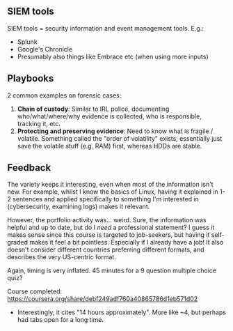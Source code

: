 ## SIEM tools

SIEM tools = security information and event management tools. E.g.:

- Splunk
- Google's Chronicle
- Presumably also things like Embrace etc (when using more inputs)

## Playbooks

2 common examples on forensic cases:

1. **Chain of custody**: Similar to IRL police, documenting who/what/where/why evidence is collected, who is responsible, tracking it, etc.
2. **Protecting and preserving evidence**: Need to know what is fragile / volatile. Something called the "order of volatility" exists, essentially just save the volatile stuff (e.g. RAM) first, whereas HDDs are stable.

## Feedback

The variety keeps it interesting, even when most of the information isn't new. For example, whilst I know the basics of Linux, having it explained in 1-2 sentences and applied specifically to something I'm interested in (cybersecurity, examining logs) makes it relevant.

However, the portfolio activity was... weird. Sure, the information was helpful and up to date, but do I _need_ a professional statement? I guess it makes sense since this course is targeted to job-seekers, but having it self-graded makes it feel a bit pointless. Especially if I already have a job! It also doesn't consider different countries preferring different formats, and describes the very US-centric format.

Again, timing is very inflated. 45 minutes for a 9 question multiple choice quiz?

Course completed: https://coursera.org/share/debf249adf760a40865786d1eb571d02

- Interestingly, it cites "14 hours approximately". More like ~4, but perhaps had tabs open for a long time.
